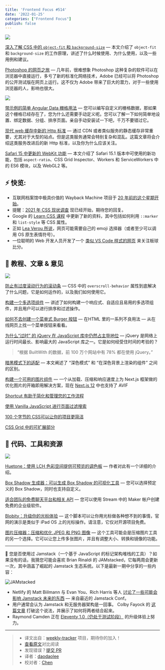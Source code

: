```yaml
---
title: 'Frontend Focus #514'
date: '2022-01-25'
categories: ["Frontend Focus"]
publish: false
---
```


![](https://res.cloudinary.com/cpress/image/upload/w_1280,e_sharpen:60/v1635261725/et7pugwcsesu5b5xt3hr.jpg)
<!--以上是预览信息，图片一张或限制百字左右，前者优先-->
<!-- more -->

[深入了解 CSS 中的 `object-fit` 和 `background-size`](https://frontendfoc.us/link/115404/web) — 本文介绍了 `object-fit` 和 `background-size` 的工作原理，讲述了什么时候使用、为什么使用，以及一些用例和建议。

[Photoshop 的网页之旅](https://frontendfoc.us/link/115463/web) — 几年前，很难想象 Photoshop 这种复杂的软件可以在浏览器中直接运行，多亏了新的标准化网络技术，Adobe 已经可以将 Photoshop 的公开测试版在网页上运行。这不仅为 Adob​​e 带来了巨大的潜力，对于一些使用浏览器的人，影响也很大。

![](https://copm.s3.amazonaws.com/efa5c0e1.png)

[带示例的简单 Angular Data 栅格用法](https://frontendfoc.us/link/115405/web) — 您可以编写自定义的栅格数据，那如果这个栅格已经存在了，您为什么还需要手动定义呢。您可以了解一下如何简单地设置、绑定数据、分组、排序页面。亲自手动安装试一下吧，千万不要错过它。

[现代 web 缓存中新的 Http 标准](./status_targeted_caching_headers.md) — 通过 CDN 或者类似服务的静态缓存非常重要，尤其对于大型的站点。但是这类服务通常会特别复杂和混乱。这篇文章将会介绍这类服务改进后的新 Http 标准，以及你为什么应该关注。

[Safari 15 中更新的 WebKit 功能](https://frontendfoc.us/link/115464/web) — 本文介绍了 Safari 15.1 版本中可使用的新功能，包括 `aspect-ratio`、CSS Grid Inspector、Workers 和 ServiceWorkers 中的 ES6 模块，以及 WebGL2 等。

## **⚡️ 快览:**

*   互联网档案馆中极具价值的 Wayback Machine 项目于 [20 年前的这个星期开始](https://frontendfoc.us/link/115466/web)。
*   提醒：[2021 年 CSS 现状调查](https://frontendfoc.us/link/115407/web) 现已经开始，期待您的回复。
*   Google 的 [Learn CSS 课程]("https://frontendfoc.us/link/115467/web) 中更新了新的资料，其中包括如何利用 `::marker` 和 `list-style` 等 CSS 属性。
*   正如 [Lea Verou 所说](https://frontendfoc.us/link/115468/web)，网页可能需要自己的 emoji 选择器（或者至少可以调用 OS 原生表情符号）。
*   一位聪明的 Web 开发人员开发了一个 [类似 VS Code 样式的网页](https://frontendfoc.us/link/115480/web) 来关注板球比分。

## 📙 **教程、文章 & 意见**

![](https://res.cloudinary.com/cpress/image/upload/w_1280,e_sharpen:60/v1635327997/stg0tzpvq0uhxfjxmhry.png)

[防止有过度滚动行为的滚动条](https://frontendfoc.us/link/115408/web) — CSS 中的 `overscroll-behavior` 属性到底解决了什么问题，它是如何运作的，以及我们如何使用它。

[构建一个多选项组件](https://frontendfoc.us/link/115409/web) — 讲述了如何构建一个响应式、自适应且易用的多选项组件，并且用户可以进行排序和过滤操作。

[如何不去创建一个菜单式 Burger 按钮](https://frontendfoc.us/link/115410/web) — 在HTML 里的一系列不良用法 — 从在线网页上找一个菜单按钮来看看。

[为什么“过时” 的 jQuery 在 JavaScript 库中仍然占主导地位](https://frontendfoc.us/link/115469/web) — jQuery 是网络上运行时间最长、影响最大的 JavaScript 库之一。它是如何经受住时间的考验的？

> “根据 BuiltWith 的数据，前 100 万个网站中有 78% 都在使用 jQuery。”

[暗黑模式下的适配](https://frontendfoc.us/link/115470/web) — 本文阐述了 “深色模式” 和 “在深色背景上渲染的组件” 之间的区别。

[构建一个可用的图片组件](https://frontendfoc.us/link/115471/web) — 一个从加载、压缩和响应速度上为 Next.js 框架做的优化图片的开箱即用解决方案，现在 [Next.js 12](https://nextjs.org/blog/next-12) 中也支持了 AVIF

[Shortcut 有助于简化和管理您的工作流程](https://frontendfoc.us/link/115411/web)

[使用 Vanilla JavaScript 进行页面过滤搜索](https://frontendfoc.us/link/115473/web)

[100 个字节的 CSS可以让你的项目更简洁](https://frontendfoc.us/link/115413/web)

[CSS Grid 中的可扩展部分](https://frontendfoc.us/link/115414/web)

## 🔧 **代码、工具和资源**

![](https://res.cloudinary.com/cpress/image/upload/w_1280,e_sharpen:60/v1635333898/rwepc5uoexhhhmp1cra9.png)

[Huetone：使用 LCH 色彩空间提供可预览的调色板](https://frontendfoc.us/link/115474/web) — 作者对此有一个详细的介绍。

[Box Shadow 生成器：可以生成 Box Shadow 的可视化工具](https://frontendfoc.us/link/115476/web) — 您可以选择预定义的 Box Shadow，同时也支持自定义。

[适合团队的免费聊天平台和相关 API](https://frontendfoc.us/link/115417/web) — 您可以使用 Stream 中的 Maker 帐户创建免费的企业级软件。

[Blobity：升级你的光标体验](https://frontendfoc.us/link/115477/web) — 这个脚本可以让你用光标做各种想不到的事情，官网的演示是类似于 iPad OS 上的光标操作。请注意，它仅对开源项目免费。

[图片压缩器：压缩和优化 JPEG 和 PNG 图像](https://frontendfoc.us/link/115418/web) — 这个工具可能会是压缩图片工具的另一个选择。它可以让您上传多张图片，并且有调整大小、转换和镜像的功能。

---

🍓 您是否使用过 Jamstack（一个基于 JavaScript 的标记架构堆栈的工具）？如果没有的话，我猜您可能会喜欢 Brian Rinaldi 的 JAMstacked，它每两周会更新一次，其中涵盖了崛起的 Jamstack 生态系统。以下是最新一期中分享的一些内容：

![JAMstacked](https://res.cloudinary.com/cpress/image/upload/v1606129218/tvgfsuez7iifxdxzxn1t.png)

*  Netlify 的 Matt Biilmann 与 Evan You、Rich Harris 等人 [讨论了一些可能会影响 Jamstack 未来的东西](https://frontendfoc.us/link/115422/web) — 来自最近的 Jamstack Conf。
*  用户通常会认为 Jamstack 和无服务器架构是一回事。 Colby Fayock 的 [这篇文章](https://frontendfoc.us/link/115423/web) 打破这个说法，并展示了如何将两者结合起来。
*  Raymond Camden 正在 [Eleventy 1.0（仍处于测试阶段）](https://frontendfoc.us/link/115424/web) 的升级体验上努力。

---
> * 译文出自：[weekly-tracker](https://github.com/FEDarling/weekly-tracker) 项目，期待你的加入！
> * [查看原文](https://frontendfoc.us/link/115403/web)对比阅读
> * 发现错误？[提交 PR](https://github.com/FEDarling/weekly-tracker/blob/main/weeklys/frontend_focus/514/README.md)
> * 译者：[daodaolee](https://github.com/daodaolee)
> * 校对者：[Chen](https://github.com/LilyChenlin)